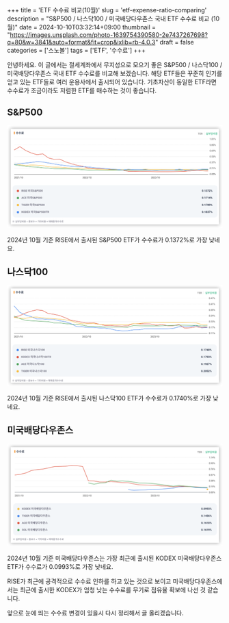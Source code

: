 +++
title = 'ETF 수수료 비교(10월)'
slug = 'etf-expense-ratio-comparing'
description = "S&P500 / 나스닥100 / 미국배당다우존스 국내 ETF 수수료 비교 (10월)"
date = 2024-10-10T03:32:14+09:00
thumbnail = "https://images.unsplash.com/photo-1639754390580-2e7437267698?q=80&w=3841&auto=format&fit=crop&ixlib=rb-4.0.3"
draft = false
categories = ['스노볼']
tags = ['ETF', '수수료']
+++

안녕하세요. 이 글에서는 절세계좌에서 무지성으로 모으기 좋은 S&P500 / 나스닥100 / 미국배당다우존스 국내 ETF 수수료를 비교해 보겠습니다. 해당 ETF들은 꾸준히 인기를 얻고 있는 ETF들로 여러 운용사에서 출시되어 있습니다. 기초자산이 동일한 ETF라면 수수료가 조금이라도 저렴한 ETF를 매수하는 것이 좋습니다.

## S&P500

![S&P500 수수료 비교](./snp500_etf_expense_ratio.png)

2024년 10월 기준 RISE에서 출시된 S&P500 ETF가 수수료가 0.1372%로 가장 낮네요.


## 나스닥100

![나스닥100 수수료 비교](./nasdaq100_etf_expense_ratio.png)

2024년 10월 기준 RISE에서 출시된 나스닥100 ETF가 수수료가 0.1740%로 가장 낮네요.


## 미국배당다우존스

![미국배당다우존스 수수료 비교](korean_schd_etf_expense_ratio.png)

2024년 10월 기준 미국배당다우존스는 가장 최근에 출시된 KODEX 미국배당다우존스 ETF가 수수료가 0.0993%로 가장 낮네요.

RISE가 최근에 공격적으로 수수료 인하를 하고 있는 것으로 보이고 미국배당다우존스에서는 최근에 출시한 KODEX가 엄청 낮는 수수료를 무기로 점유율 확보에 나선 것 같습니다.

앞으로 눈에 띄는 수수료 변경이 있을시 다시 정리해서 글 올리겠습니다.

